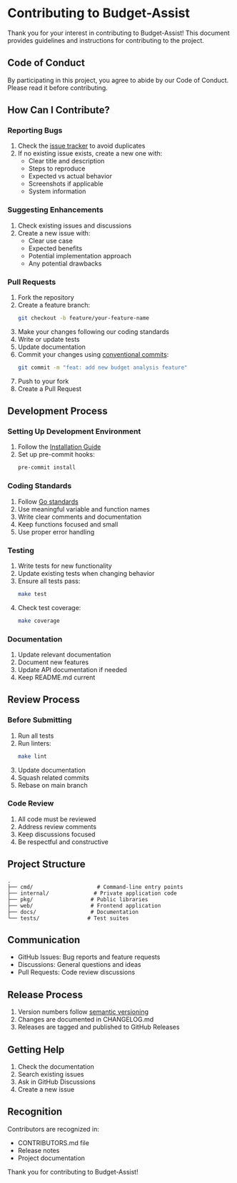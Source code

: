 # Contributing to Budget-Assist

Thank you for your interest in contributing to Budget-Assist! This document provides guidelines and instructions for contributing to the project.

## Code of Conduct

By participating in this project, you agree to abide by our Code of Conduct. Please read it before contributing.

## How Can I Contribute?

### Reporting Bugs

1. Check the [issue tracker](https://github.com/yourusername/Budget-Assist/issues) to avoid duplicates
2. If no existing issue exists, create a new one with:
   - Clear title and description
   - Steps to reproduce
   - Expected vs actual behavior
   - Screenshots if applicable
   - System information

### Suggesting Enhancements

1. Check existing issues and discussions
2. Create a new issue with:
   - Clear use case
   - Expected benefits
   - Potential implementation approach
   - Any potential drawbacks

### Pull Requests

1. Fork the repository
2. Create a feature branch:
   ```bash
   git checkout -b feature/your-feature-name
   ```
3. Make your changes following our coding standards
4. Write or update tests
5. Update documentation
6. Commit your changes using [conventional commits](https://www.conventionalcommits.org/):
   ```bash
   git commit -m "feat: add new budget analysis feature"
   ```
7. Push to your fork
8. Create a Pull Request

## Development Process

### Setting Up Development Environment

1. Follow the [Installation Guide](./installation.md)
2. Set up pre-commit hooks:
   ```bash
   pre-commit install
   ```

### Coding Standards

1. Follow [Go standards](./Golang%20standards%20and%20best%20practices.md)
2. Use meaningful variable and function names
3. Write clear comments and documentation
4. Keep functions focused and small
5. Use proper error handling

### Testing

1. Write tests for new functionality
2. Update existing tests when changing behavior
3. Ensure all tests pass:
   ```bash
   make test
   ```
4. Check test coverage:
   ```bash
   make coverage
   ```

### Documentation

1. Update relevant documentation
2. Document new features
3. Update API documentation if needed
4. Keep README.md current

## Review Process

### Before Submitting

1. Run all tests
2. Run linters:
   ```bash
   make lint
   ```
3. Update documentation
4. Squash related commits
5. Rebase on main branch

### Code Review

1. All code must be reviewed
2. Address review comments
3. Keep discussions focused
4. Be respectful and constructive

## Project Structure

```
.
├── cmd/                    # Command-line entry points
├── internal/              # Private application code
├── pkg/                  # Public libraries
├── web/                  # Frontend application
├── docs/                 # Documentation
└── tests/               # Test suites
```

## Communication

- GitHub Issues: Bug reports and feature requests
- Discussions: General questions and ideas
- Pull Requests: Code review discussions

## Release Process

1. Version numbers follow [semantic versioning](https://semver.org/)
2. Changes are documented in CHANGELOG.md
3. Releases are tagged and published to GitHub Releases

## Getting Help

1. Check the documentation
2. Search existing issues
3. Ask in GitHub Discussions
4. Create a new issue

## Recognition

Contributors are recognized in:
- CONTRIBUTORS.md file
- Release notes
- Project documentation

Thank you for contributing to Budget-Assist! 